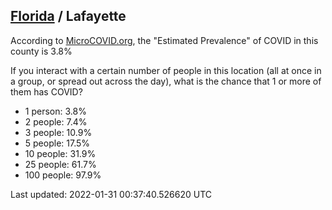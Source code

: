 
## [Florida](/united-states/florida) / Lafayette

According to [MicroCOVID.org](http://microcovid.org),
the "Estimated Prevalence" of COVID in this county is 3.8%

If you interact with a certain number of people in this location
(all at once in a group, or spread out across the day), what is the chance that
1 or more of them has COVID?

- 1 person: 3.8%
- 2 people: 7.4%
- 3 people: 10.9%
- 5 people: 17.5%
- 10 people: 31.9%
- 25 people: 61.7%
- 100 people: 97.9%

Last updated: 2022-01-31 00:37:40.526620 UTC
